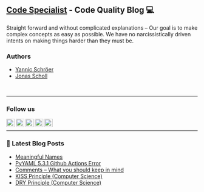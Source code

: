 ## [Code Specialist][website] - Code Quality Blog 💻

Straight forward and without complicated explanations – Our goal is to make complex concepts as easy as possible. We have no narcissistically driven intents on making things harder than they must be.

### Authors

- [Yannic Schröer][account-yannic]
- [Jonas Scholl][account-jonas]

<br />

---

### Follow us

[<img align="left" alt="code-specialist.com" width="22px" src="https://code-specialist.com/wp-content/uploads/2020/06/CodeSpecialist_Symbol.svg" />][website]
[<img align="left" alt="Code Specialist | Facebook" width="22px" src="https://cdn.jsdelivr.net/npm/simple-icons@v3/icons/facebook.svg" />][facebook]
[<img align="left" alt="Code Specialist | Instagram" width="22px" src="https://cdn.jsdelivr.net/npm/simple-icons@v3/icons/instagram.svg" />][instagram]
[<img align="left" alt="Code Specialist | Pinterest" width="22px" src="https://cdn.jsdelivr.net/npm/simple-icons@v3/icons/pinterest.svg" />][pinterest]
[<img align="left" alt="Code Specialist | Twitter" width="22px" src="https://cdn.jsdelivr.net/npm/simple-icons@v3/icons/twitter.svg" />][twitter]

<br />

---

### 📕 Latest Blog Posts
<!-- BLOG-POST-LIST:START -->
- [Meaningful Names](https://code-specialist.com/write-better-code/meaningful-names/)
- [PyYAML 5.3.1 Github Actions Error](https://code-specialist.com/errors/pyaml5-3-1-github-actions/)
- [Comments – What you should keep in mind](https://code-specialist.com/write-better-code/comments/)
- [KISS Principle (Computer Science)](https://code-specialist.com/code-principles/kiss-principle/)
- [DRY Principle (Computer Science)](https://code-specialist.com/code-principles/dry-principle/)
<!-- BLOG-POST-LIST:END -->

[website]: https://code-specialist.com
[facebook]: https://www.facebook.com/specialistcode/
[twitter]: https://twitter.com/specialist_code
[instagram]: https://www.instagram.com/specialist_code/
[pinterest]: https://www.pinterest.de/codespecialist/

[account-yannic]: https://github.com/yannicschroeer
[account-jonas]: https://github.com/JonasScholl